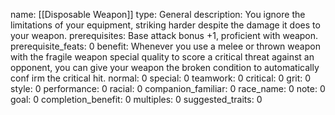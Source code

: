 name: [[Disposable Weapon]]
type: General
description: You ignore the limitations of your equipment, striking harder despite the damage it does to your weapon.
prerequisites: Base attack bonus +1, proficient with weapon.
prerequisite_feats: 0
benefit: Whenever you use a melee or thrown weapon with the fragile weapon special quality to score a critical threat against an opponent, you can give your weapon the broken condition to automatically conf irm the critical hit.
normal: 0
special: 0
teamwork: 0
critical: 0
grit: 0
style: 0
performance: 0
racial: 0
companion_familiar: 0
race_name: 0
note: 0
goal: 0
completion_benefit: 0
multiples: 0
suggested_traits: 0
